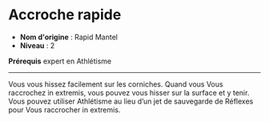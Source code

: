 # Accroche rapide

 * **Nom d'origine** : Rapid Mantel
 * **Niveau** : 2


<p><strong>Prérequis</strong> expert en Athlétisme</p>
<hr>
<p>Vous vous hissez facilement sur les corniches. Quand vous Vous raccrochez in extremis, vous pouvez vous hisser sur la surface et y tenir. Vous pouvez utiliser Athlétisme au lieu d’un jet de sauvegarde de Réflexes pour Vous raccrocher in extremis.</p>